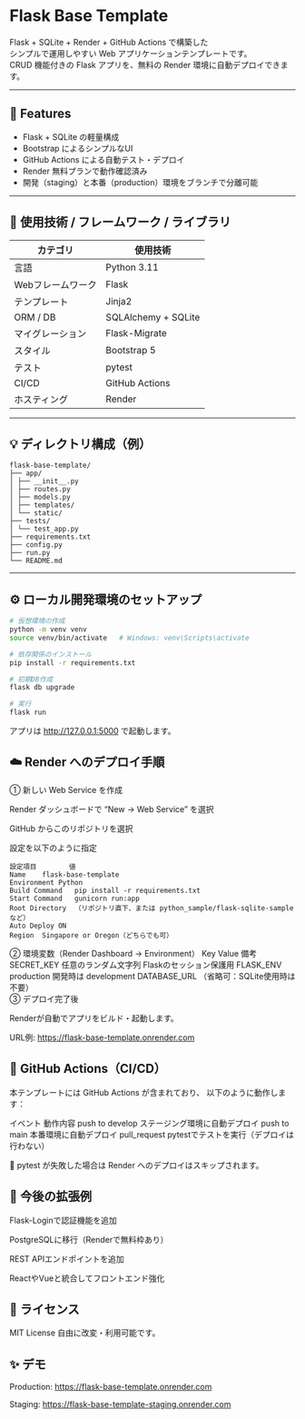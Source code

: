 # Flask Base Template

Flask + SQLite + Render + GitHub Actions で構築した  
シンプルで運用しやすい Web アプリケーションテンプレートです。  
CRUD 機能付きの Flask アプリを、無料の Render 環境に自動デプロイできます。

---

## 🚀 Features

- Flask + SQLite の軽量構成  
- Bootstrap によるシンプルなUI  
- GitHub Actions による自動テスト・デプロイ  
- Render 無料プランで動作確認済み  
- 開発（staging）と本番（production）環境をブランチで分離可能  

---

## 🧱 使用技術 / フレームワーク / ライブラリ

| カテゴリ | 使用技術 |
|-----------|-----------|
| 言語 | Python 3.11 |
| Webフレームワーク | Flask |
| テンプレート | Jinja2 |
| ORM / DB | SQLAlchemy + SQLite |
| マイグレーション | Flask-Migrate |
| スタイル | Bootstrap 5 |
| テスト | pytest |
| CI/CD | GitHub Actions |
| ホスティング | Render |

---

## 💡 ディレクトリ構成（例）

```
flask-base-template/
├── app/
│ ├── __init__.py
│ ├── routes.py
│ ├── models.py
│ ├── templates/
│ └── static/
├── tests/
│ └── test_app.py
├── requirements.txt
├── config.py
├── run.py
└── README.md

```
---

## ⚙️ ローカル開発環境のセットアップ

```bash
# 仮想環境の作成
python -m venv venv
source venv/bin/activate   # Windows: venv\Scripts\activate

# 依存関係のインストール
pip install -r requirements.txt

# 初期DB作成
flask db upgrade

# 実行
flask run

```

アプリは http://127.0.0.1:5000 で起動します。

## ☁️ Render へのデプロイ手順
① 新しい Web Service を作成

Render ダッシュボードで “New → Web Service” を選択

GitHub からこのリポジトリを選択

設定を以下のように指定
```
設定項目	    値
Name	flask-base-template
Environment	Python
Build Command	pip install -r requirements.txt
Start Command	gunicorn run:app
Root Directory	（リポジトリ直下、または python_sample/flask-sqlite-sample など）
Auto Deploy	ON
Region	Singapore or Oregon（どちらでも可）
```

② 環境変数（Render Dashboard → Environment）
Key	Value	備考
SECRET_KEY	任意のランダム文字列	Flaskのセッション保護用
FLASK_ENV	production	開発時は development
DATABASE_URL	（省略可：SQLite使用時は不要）	
③ デプロイ完了後

Renderが自動でアプリをビルド・起動します。

URL例: https://flask-base-template.onrender.com

## 🧪 GitHub Actions（CI/CD）

本テンプレートには GitHub Actions が含まれており、
以下のように動作します：

イベント	動作内容
push to develop	ステージング環境に自動デプロイ
push to main	本番環境に自動デプロイ
pull_request	pytestでテストを実行（デプロイは行わない）

💬 pytest が失敗した場合は Render へのデプロイはスキップされます。

## 🧩 今後の拡張例

Flask-Loginで認証機能を追加

PostgreSQLに移行（Renderで無料枠あり）

REST APIエンドポイントを追加

ReactやVueと統合してフロントエンド強化

## 📄 ライセンス

MIT License
自由に改変・利用可能です。

## ✨ デモ

Production: https://flask-base-template.onrender.com

Staging: https://flask-base-template-staging.onrender.com